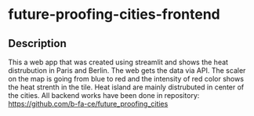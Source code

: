 # future-proofing-cities-frontend
## Description

This a web app that was created using streamlit and shows the heat distrubution in Paris and Berlin.
The web gets the data via API.
The scaler on the map is going from blue to red and the intensity of red color shows the heat strenth in the tile.
Heat island are mainly distrubuted in center of the cities.
All backend works have been done in repository: https://github.com/b-fa-ce/future_proofing_cities
